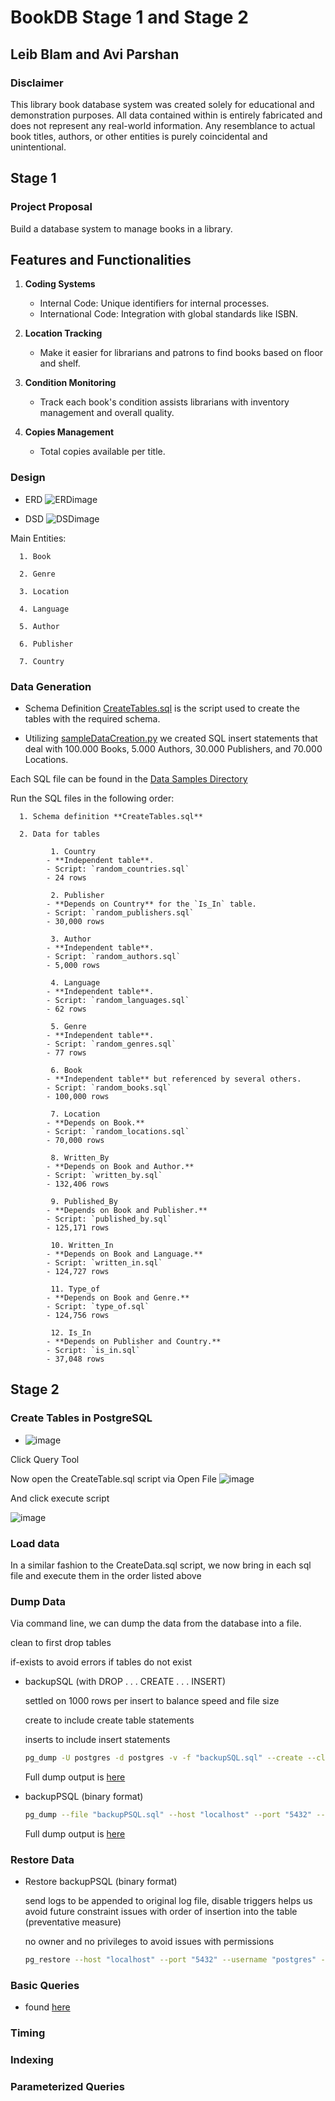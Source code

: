 # BookDB Stage 1 and Stage 2

## Leib Blam and Avi Parshan

### Disclaimer

This library book database system was created solely for educational and demonstration purposes. All data contained within is entirely fabricated and does not represent any real-world information. Any resemblance to actual book titles, authors, or other entities is purely coincidental and unintentional. 

## Stage 1 
### Project Proposal

Build a database system to manage books in a library.  

## Features and Functionalities  
1. **Coding Systems**  
   - Internal Code: Unique identifiers for internal processes.  
   - International Code: Integration with global standards like ISBN.  

2. **Location Tracking**  
   - Make it easier for librarians and patrons to find books based on floor and shelf. 

3. **Condition Monitoring**  
   - Track each book's condition assists librarians with inventory management and overall quality. 

4. **Copies Management**  
   - Total copies available per title.  

### Design 

   * ERD
   ![ERDimage](https://github.com/avipars/DB-Mini-Project/blob/main/Stage1/Diagrams/BookERDMap.png?raw=true)

   * DSD
   ![DSDimage](https://github.com/avipars/DB-Mini-Project/blob/main/Stage1/Diagrams/BookDSDMap.png?raw=true)


   Main Entities: 

      1. Book

      2. Genre

      3. Location

      4. Language

      5. Author

      6. Publisher

      7. Country

### Data Generation

   * Schema Definition [CreateTables.sql](https://github.com/avipars/DB-Mini-Project/blob/main/Stage1/CreateTables.sql) is the script used to create the tables with the required schema.

   * Utilizing [sampleDataCreation.py](https://github.com/avipars/DB-Mini-Project/blob/main/Stage1/Data_Samples/sampleDataCreation.py) we created SQL insert statements that deal with 100.000 Books, 5.000 Authors, 30.000 Publishers, and 70.000 Locations. 

   Each SQL file can be found in the [Data Samples Directory](https://github.com/avipars/DB-Mini-Project/blob/main/Stage1/Data_Samples/data/)
   
   Run the SQL files in the following order: 

      1. Schema definition **CreateTables.sql**

      2. Data for tables

             1. Country
            - **Independent table**.
            - Script: `random_countries.sql`
            - 24 rows

             2. Publisher
            - **Depends on Country** for the `Is_In` table.
            - Script: `random_publishers.sql`
            - 30,000 rows
            
             3. Author
            - **Independent table**.
            - Script: `random_authors.sql`
            - 5,000 rows
            
             4. Language
            - **Independent table**.
            - Script: `random_languages.sql`
            - 62 rows
            
             5. Genre
            - **Independent table**.
            - Script: `random_genres.sql`
            - 77 rows
            
             6. Book
            - **Independent table** but referenced by several others.
            - Script: `random_books.sql`
            - 100,000 rows 
            
             7. Location
            - **Depends on Book.**
            - Script: `random_locations.sql`
            - 70,000 rows 
            
             8. Written_By
            - **Depends on Book and Author.**
            - Script: `written_by.sql`
            - 132,406 rows 
            
             9. Published_By
            - **Depends on Book and Publisher.**
            - Script: `published_by.sql`
            - 125,171 rows
            
             10. Written_In
            - **Depends on Book and Language.**
            - Script: `written_in.sql`
            - 124,727 rows

             11. Type_of
            - **Depends on Book and Genre.**
            - Script: `type_of.sql`
            - 124,756 rows 
            
             12. Is_In
            - **Depends on Publisher and Country.**
            - Script: `is_in.sql`
            - 37,048 rows

## Stage 2

### Create Tables in PostgreSQL

* ![image](https://github.com/user-attachments/assets/a8f66d3d-50f3-49a1-9e3b-1e6cf1d12e80)

Click Query Tool

Now open the CreateTable.sql script via Open File
![image](https://github.com/user-attachments/assets/bc311280-e445-4e25-8762-7236a0ff5b81)

And click execute script

![image](https://github.com/user-attachments/assets/47706ba8-9894-4da4-ba39-d22338730f4f)

### Load data

In a similar fashion to the CreateData.sql script, we now bring in each sql file and execute them in the order listed above

### Dump Data

Via command line, we can dump the data from the database into a file. 

clean to first drop tables

if-exists to avoid errors if tables do not exist

* backupSQL (with DROP . . . CREATE . . . INSERT)

   settled on 1000 rows per insert to balance speed and file size

   create to include create table statements

   inserts to include insert statements

   ```bash
   pg_dump -U postgres -d postgres -v -f "backupSQL.sql" --create --clean --if-exists --verbose --inserts --rows-per-insert "1000" 2>backupSQL.log
   ```

   Full dump output is [here](https://github.com/avipars/DB-Mini-Project/blob/main/Stage1/backupSQL.log)


* backupPSQL (binary format)

   ```bash
   pg_dump --file "backupPSQL.sql" --host "localhost" --port "5432" --username "postgres" --format=c --create --clean --if-exists --verbose "postgres" 2>backupPSQL.log
   ```

   Full dump output is [here](https://github.com/avipars/DB-Mini-Project/blob/main/Stage1/backupPSQL.log)


### Restore Data 

   * Restore backupPSQL (binary format)

      send logs to be appended to original log file, disable triggers helps us avoid future constraint issues with order of insertion into the table (preventative measure)

      no owner and no privileges to avoid issues with permissions
      
      ```bash
      pg_restore --host "localhost" --port "5432" --username "postgres" --dbname "postgres" --clean --if-exists --disable-triggers --verbose --no-owner --no-privileges --format=c "backupPSQL.sql" 2>>"backupPSQL.log"
      ```

### Basic Queries

   - found [here](https://github.com/avipars/DB-Mini-Project/blob/main/Stage1/Queries/Queries.sql)


### Timing

### Indexing

### Parameterized Queries